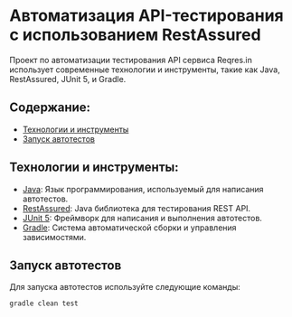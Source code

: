 # Автоматизация API-тестирования с использованием RestAssured

Проект по автоматизации тестирования API сервиса Reqres.in использует современные технологии и инструменты,
такие как Java, RestAssured, JUnit 5, и Gradle.

## Содержание:

* [Технологии и инструменты](#tools)
* [Запуск автотестов](#local_build)

## Технологии и инструменты:

- [Java](https://www.java.com/): Язык программирования, используемый для написания автотестов.
- [RestAssured](https://rest-assured.io/): Java библиотека для тестирования REST API.
- [JUnit 5](https://junit.org/junit5/): Фреймворк для написания и выполнения автотестов.
- [Gradle](https://gradle.org/): Система автоматической сборки и управления зависимостями.

## Запуск автотестов

Для запуска автотестов используйте следующие команды:

```bash  
gradle clean test
```
